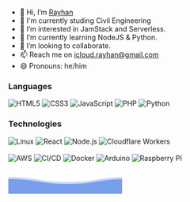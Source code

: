 - 👋 Hi, I’m [Rayhan](https://github.com/madc0de)
- 🏫 I'm currently studing Civil Engineering
- 👀 I’m interested in JamStack and Serverless.
- 🌱 I’m currently learning NodeJS & Python.
- 💞️ I’m looking to collaborate.
- 📫 Reach me on icloud.rayhan@gmail.com
- 😄 Pronouns: he/him


### Languages
![HTML5](https://img.shields.io/badge/-HTML5-000?&logo=html5&logoWidth=26)
![CSS3](https://img.shields.io/badge/-CSS3-000?&logo=css3&logoWidth=26)
![JavaScript](https://img.shields.io/badge/-JavaScript-000?&logo=javascript&logoWidth=26)
![PHP](https://img.shields.io/badge/-PHP-000?&logo=php&logoWidth=26)
![Python](https://img.shields.io/badge/-Python-000?&logo=python&logoWidth=26)

### Technologies

![Linux](https://img.shields.io/badge/-Linux-000?&logo=linux&logoColor=FCC624)
![React](https://img.shields.io/badge/-React-000?&logo=react)
![Node.js](https://img.shields.io/badge/-Node.js-000?&logo=node.js)
![Cloudflare Workers](https://img.shields.io/badge/-Cloudflare%20Workers-000?&logo=cloudflare)
<br>
<br>
![AWS](https://img.shields.io/badge/-AWS-000?&logo=Amazon-AWS&logoColor=FF9900)
![CI/CD](https://img.shields.io/badge/-CI%2FCD-000?&logo=CircleCI&logoColor=888)
![Docker](https://img.shields.io/badge/-Docker-000?&logo=Docker)
![Arduino](https://img.shields.io/badge/-Arduino-000?&logo=Arduino)
![Raspberry PI](https://img.shields.io/badge/-Raspberry%20PI-000?&logo=Raspberry-Pi&logoColor=C51A4A)


![Bottom Waves](https://raw.githubusercontent.com/madc0de/madc0de/main/img/bottom_header.svg)
